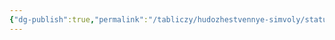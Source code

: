 ```yaml
---
{"dg-publish":true,"permalink":"/tabliczy/hudozhestvennye-simvoly/statuya-svobody/","dgPassFrontmatter":true}
---
```



